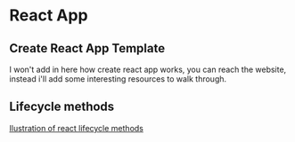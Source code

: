 # React App

## Create React App Template

I won't add in here how create react app works, you can reach the website, instead i'll add some interesting resources to walk through.

## Lifecycle methods
[Ilustration of react lifecycle methods](https://projects.wojtekmaj.pl/react-lifecycle-methods-diagram/)

